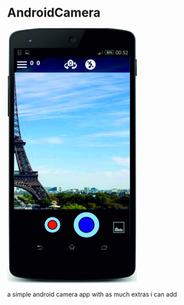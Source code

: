 # AndroidCamera

<img src="./pics/pic6.jpg" width="300">

a simple android camera app with as much extras i can add
